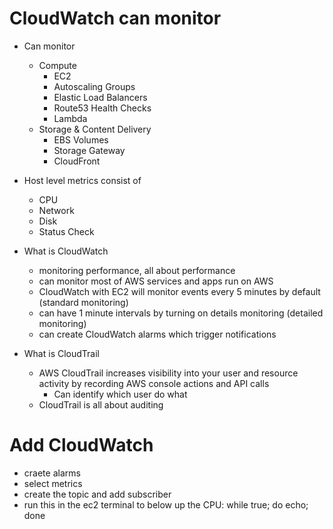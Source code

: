 # CloudWatch can monitor
- Can monitor
  - Compute
    - EC2
    - Autoscaling Groups
    - Elastic Load Balancers
    - Route53 Health Checks
    - Lambda
  - Storage & Content Delivery
    - EBS Volumes
    - Storage Gateway
    - CloudFront

- Host level metrics consist of
  - CPU
  - Network
  - Disk
  - Status Check

- What is CloudWatch
  - monitoring performance, all about performance
  - can monitor most of AWS services and apps run on AWS
  - CloudWatch with EC2 will monitor events every 5 minutes by default (standard monitoring)
  - can have 1 minute intervals by turning on details monitoring (detailed monitoring)
  - can create CloudWatch alarms which trigger notifications
- What is CloudTrail
  - AWS CloudTrail increases visibility into your user and resource activity by recording AWS console actions and API calls
    - Can identify which user do what
  - CloudTrail is all about auditing

# Add CloudWatch
- craete alarms
- select metrics
- create the topic and add subscriber
- run this in the ec2 terminal to below up the CPU: while true; do echo; done
